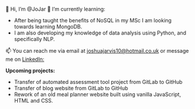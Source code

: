 👋 Hi, I’m @JoJar
🌱 I’m currently learning: 
- After being taught the benefits of NoSQL in my MSc I am looking towards learning MongoDB.
- I am also developing my knowledge of data analysis using Python, and specifically NLP.

📫 You can reach me via email at [joshuajarvis10@hotmail.co.uk](mailto:joshuajarvis10@hotmail.co.uk) or message me on [LinkedIn:](https://www.linkedin.com/in/josh-jarvis-3413a3190/)

**Upcoming projects:**
+ Transfer of automated assessment tool project from GitLab to GitHub
+ Transfer of blog website from GitLab to GitHub
+ Rework of an old meal planner website built using vanilla JavaScript, HTML and CSS.
